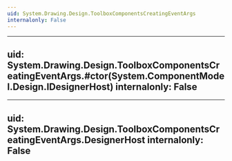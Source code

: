 ```yaml
---
uid: System.Drawing.Design.ToolboxComponentsCreatingEventArgs
internalonly: False
---
```


---
uid: System.Drawing.Design.ToolboxComponentsCreatingEventArgs.#ctor(System.ComponentModel.Design.IDesignerHost)
internalonly: False
---

---
uid: System.Drawing.Design.ToolboxComponentsCreatingEventArgs.DesignerHost
internalonly: False
---
